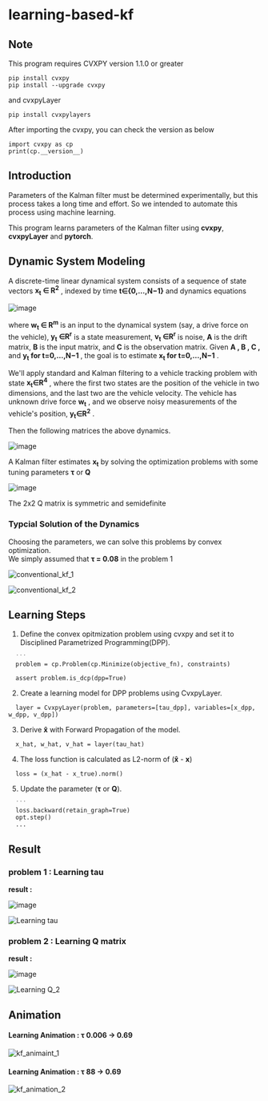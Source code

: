 # learning-based-kf

## Note
This program requires CVXPY version 1.1.0 or greater
```
pip install cvxpy
pip install --upgrade cvxpy
```
and cvxpyLayer
```
pip install cvxpylayers
```
After importing the cvxpy, you can check the version as below
```
import cvxpy as cp
print(cp.__version__)
```

## Introduction
Parameters of the Kalman filter must be determined experimentally, but this process takes a long time and effort. So we intended to automate this process using machine learning.

This program learns parameters of the Kalman filter using **cvxpy**, **cvxpyLayer** and **pytorch**.

## Dynamic System Modeling

A discrete-time linear dynamical system consists of a sequence of state vectors <strong>x<sub>t</sub> ∈ R<sup>2</sup></strong>  , indexed by time  <strong>t∈{0,…,N−1}</strong>  and dynamics equations

![image](https://user-images.githubusercontent.com/57785895/100959190-15df7d00-3561-11eb-998d-5b4189344629.png)
  
where <strong>w<sub>t</sub> ∈ R<sup>m</sup></strong>  is an input to the dynamical system (say, a drive force on the vehicle),  <strong>y<sub>t</sub> ∈R<sup>r</sup></strong>  is a state measurement,  <strong>v<sub>t</sub> ∈R<sup>r</sup></strong>  is noise,  **A**  is the drift matrix,  **B**  is the input matrix, and  **C**  is the observation matrix.
Given  **A ,  B ,  C ,** and  <strong> y<sub>t</sub>  for  t=0,…,N−1 </strong>, the goal is to estimate  <strong>x<sub>t</sub>  for  t=0,…,N−1</strong> .

We'll apply standard and Kalman filtering to a vehicle tracking problem with state  <strong>x<sub>t</sub>∈R<sup>4</sup></strong> , where the first two states are the position of the vehicle in two dimensions, and the last two are the vehicle velocity. The vehicle has unknown drive force  <strong>w<sub>t</sub></strong> , and we observe noisy measurements of the vehicle's position,  <strong>y<sub>t</sub>∈R<sup>2</sup></strong> .

Then the following matrices the above dynamics.

![image](https://user-images.githubusercontent.com/57785895/100959212-22fc6c00-3561-11eb-8468-351c848c3ef7.png)


A Kalman filter estimates   <strong>x<sub>t</sub></strong>  by solving the optimization problems with some tuning parameters **τ** or **Q**

![image](https://user-images.githubusercontent.com/57785895/100961621-1595b080-3566-11eb-9f52-dbb18d07e178.png)

The 2x2 Q matrix is symmetric and semidefinite

### Typcial Solution of the Dynamics
Choosing the parameters, we can solve this problems by convex optimization.  
We simply assumed that **τ = 0.08** in the problem 1

![conventional_kf_1](https://user-images.githubusercontent.com/57785895/102709268-4b6bc080-42ec-11eb-9589-b44c83ab183c.png)

![conventional_kf_2](https://user-images.githubusercontent.com/57785895/102709272-4f97de00-42ec-11eb-871d-778c0aa20dba.png)

## Learning Steps

1. Define the convex opitmization problem using cvxpy and set it to Disciplined Parametrized Programming(DPP).
```
  ˙˙˙
  problem = cp.Problem(cp.Minimize(objective_fn), constraints)

  assert problem.is_dcp(dpp=True)
```
2. Create a learning model for DPP problems using CvxpyLayer.
```
  layer = CvxpyLayer(problem, parameters=[tau_dpp], variables=[x_dpp, w_dpp, v_dpp])
```

3. Derive **x̂** with Forward Propagation of the model.
```
  x_hat, w_hat, v_hat = layer(tau_hat)
```

4. The loss function is calculated as L2-norm  of (**x̂** - **x**)
```
  loss = (x_hat - x_true).norm()
```

5. Update the parameter (**τ** or **Q**).
```
  ˙˙˙
  loss.backward(retain_graph=True)
  opt.step()
  ...
```

## Result

### problem 1 : Learning tau
**result :**

![image](https://user-images.githubusercontent.com/57785895/100963280-63f87e80-3569-11eb-856f-c0785c1e3500.png)


![Learning tau](https://user-images.githubusercontent.com/57785895/99908424-ef7e3e00-2d25-11eb-9573-9850b3e8df56.png)


### problem 2 : Learning Q matrix
**result :**

![image](https://user-images.githubusercontent.com/57785895/100959769-58ee2000-3562-11eb-8c1f-27387b962be5.png)
 
![Learning Q_2](https://user-images.githubusercontent.com/57785895/100187865-5cfbbb80-2f2c-11eb-9ab8-fab581ee8ae5.png)


## Animation

#### Learning Animation : τ 0.006 → 0.69

![kf_animaint_1](https://user-images.githubusercontent.com/57785895/99908174-6dd9e080-2d24-11eb-841c-63a924860943.gif)


#### Learning Animation : τ 88 → 0.69

![kf_animation_2](https://user-images.githubusercontent.com/57785895/99908182-7df1c000-2d24-11eb-8ed5-6c407660147d.gif)
